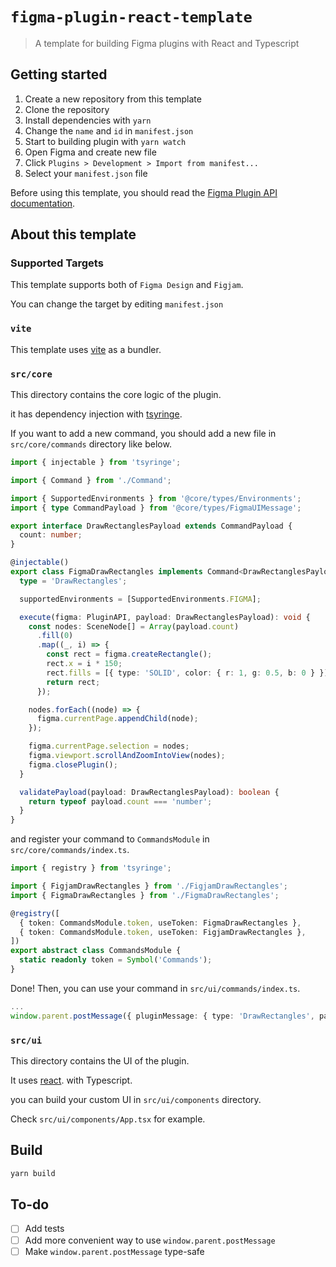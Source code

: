 # `figma-plugin-react-template`

> A template for building Figma plugins with React and Typescript

## Getting started

1. Create a new repository from this template
2. Clone the repository
3. Install dependencies with `yarn`
4. Change the `name` and `id` in `manifest.json`
5. Start to building plugin with `yarn watch`
6. Open Figma and create new file
7. Click `Plugins > Development > Import from manifest...`
8. Select your `manifest.json` file

Before using this template, you should read the [Figma Plugin API documentation](https://www.figma.com/plugin-docs/intro/).

## About this template

### Supported Targets

This template supports both of `Figma Design` and `Figjam`.

You can change the target by editing `manifest.json`

### `vite`

This template uses [vite](https://vitejs.dev/) as a bundler.

### `src/core`

This directory contains the core logic of the plugin.

it has dependency injection with [tsyringe](https://github.com/microsoft/tsyringe).

If you want to add a new command, you should add a new file in `src/core/commands` directory like below.

```typescript
import { injectable } from 'tsyringe';

import { Command } from './Command';

import { SupportedEnvironments } from '@core/types/Environments';
import { type CommandPayload } from '@core/types/FigmaUIMessage';

export interface DrawRectanglesPayload extends CommandPayload {
  count: number;
}

@injectable()
export class FigmaDrawRectangles implements Command<DrawRectanglesPayload> {
  type = 'DrawRectangles';

  supportedEnvironments = [SupportedEnvironments.FIGMA];

  execute(figma: PluginAPI, payload: DrawRectanglesPayload): void {
    const nodes: SceneNode[] = Array(payload.count)
      .fill(0)
      .map((_, i) => {
        const rect = figma.createRectangle();
        rect.x = i * 150;
        rect.fills = [{ type: 'SOLID', color: { r: 1, g: 0.5, b: 0 } }];
        return rect;
      });

    nodes.forEach((node) => {
      figma.currentPage.appendChild(node);
    });

    figma.currentPage.selection = nodes;
    figma.viewport.scrollAndZoomIntoView(nodes);
    figma.closePlugin();
  }

  validatePayload(payload: DrawRectanglesPayload): boolean {
    return typeof payload.count === 'number';
  }
}
```

and register your command to `CommandsModule` in `src/core/commands/index.ts`.

```typescript
import { registry } from 'tsyringe';

import { FigjamDrawRectangles } from './FigjamDrawRectangles';
import { FigmaDrawRectangles } from './FigmaDrawRectangles';

@registry([
  { token: CommandsModule.token, useToken: FigmaDrawRectangles },
  { token: CommandsModule.token, useToken: FigjamDrawRectangles },
])
export abstract class CommandsModule {
  static readonly token = Symbol('Commands');
}
```

Done!
Then, you can use your command in `src/ui/commands/index.ts`.

```typescript
...
window.parent.postMessage({ pluginMessage: { type: 'DrawRectangles', payload: { count } } }, '*');
```

### `src/ui`

This directory contains the UI of the plugin.

It uses [react](https://reactjs.org/). with Typescript.

you can build your custom UI in `src/ui/components` directory.

Check `src/ui/components/App.tsx` for example.

## Build

```bash
yarn build
```

## To-do

- [ ] Add tests
- [ ] Add more convenient way to use `window.parent.postMessage`
- [ ] Make `window.parent.postMessage` type-safe
